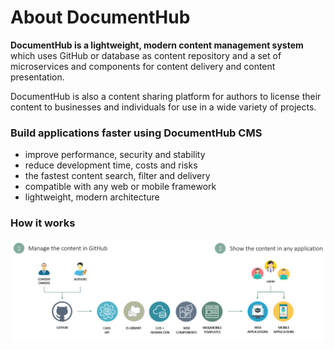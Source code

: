 # About DocumentHub

**DocumentHub is a lightweight, modern content management system** which uses GitHub or database as content repository and a set of microservices and components for content delivery and content presentation.

DocumentHub is also a content sharing platform for authors to license their content to businesses and individuals for use in a wide variety of projects.




### Build applications faster using DocumentHub CMS

- improve performance, security and stability
- reduce development time, costs and risks
- the fastest content search, filter and delivery
- compatible with any web or mobile framework
- lightweight, modern architecture


### How it works

![Architecture](_attachments/architecture2.png)
